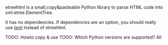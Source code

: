 etreehtml is a small,copy&pasteable Python library to parse HTML code into xml.etree.ElementTree.

It has no dependencies. If dependencies are an option, you should really use [lxml](http://lxml.de/parsing.html) instead of etreehtml.

TODO: Howto copy & use
TODO: Which Python versions are supported? All
